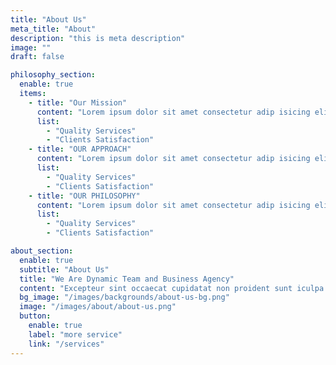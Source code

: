 ```yaml
---
title: "About Us"
meta_title: "About"
description: "this is meta description"
image: ""
draft: false

philosophy_section:
  enable: true
  items:
    - title: "Our Mission"
      content: "Lorem ipsum dolor sit amet consectetur adip isicing elit sed do eiusmod tempor incididunt ut labore."
      list:
        - "Quality Services"
        - "Clients Satisfaction"
    - title: "OUR APPROACH"
      content: "Lorem ipsum dolor sit amet consectetur adip isicing elit sed do eiusmod tempor incididunt ut labore."
      list:
        - "Quality Services"
        - "Clients Satisfaction"
    - title: "OUR PHILOSOPHY"
      content: "Lorem ipsum dolor sit amet consectetur adip isicing elit sed do eiusmod tempor incididunt ut labore."
      list:
        - "Quality Services"
        - "Clients Satisfaction"

about_section:
  enable: true
  subtitle: "About Us"
  title: "We Are Dynamic Team and Business Agency"
  content: "Excepteur sint occaecat cupidatat non proident sunt iculpa qui officia deserunt mollit anim est. laborum sed perspiciatis unde omnis natus error sit voluptatem accusantium."
  bg_image: "/images/backgrounds/about-us-bg.png"
  image: "/images/about/about-us.png"
  button:
    enable: true
    label: "more service"
    link: "/services"
---
```


